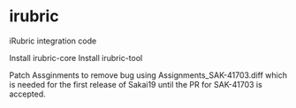 # irubric
iRubric integration code

Install irubric-core
Install irubric-tool

Patch Assginments to remove bug using Assignments_SAK-41703.diff which is needed for the first release of Sakai19 until the PR for SAK-41703 is accepted. 
